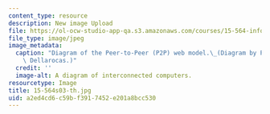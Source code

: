 ```yaml
---
content_type: resource
description: New image Upload
file: https://ol-ocw-studio-app-qa.s3.amazonaws.com/courses/15-564-information-technology-i-spring-2003/a2ed4cd6c59bf3917452e201a8bcc530_15-564s03-th.jpg
file_type: image/jpeg
image_metadata:
  caption: "Diagram of the Peer-to-Peer (P2P) web model.\_(Diagram by Prof. Chrysanthos\
    \ Dellarocas.)"
  credit: ''
  image-alt: A diagram of interconnected computers.
resourcetype: Image
title: 15-564s03-th.jpg
uid: a2ed4cd6-c59b-f391-7452-e201a8bcc530
---
```

